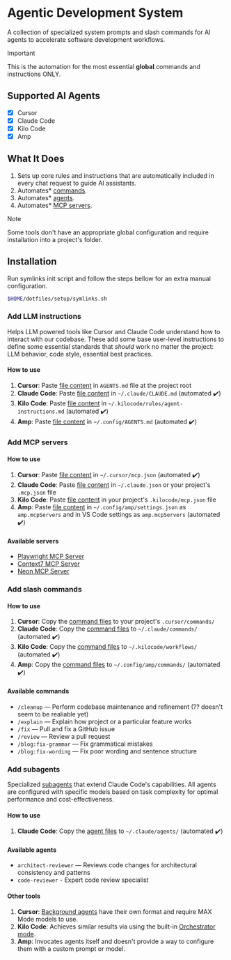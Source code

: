 # Agentic Development System

A collection of specialized system prompts and slash commands for AI agents to accelerate software development workflows.

> [!IMPORTANT]
> This is the automation for the most essential **global** commands and instructions ONLY.

## Supported AI Agents

- [x] Cursor
- [x] Claude Code
- [x] Kilo Code
- [x] Amp

## What It Does

1. Sets up core rules and instructions that are automatically included in every chat request to guide AI assistants.
2. Automates\* [commands](./commands/).
3. Automates\* [agents](./claude-code/agents/).
4. Automates\* [MCP servers](./mcp.json).

> [!NOTE]
> Some tools don't have an appropriate global configuration and require installation into a project's folder.

## Installation

Run symlinks init script and follow the steps bellow for an extra manual configuration.

```bash
$HOME/dotfiles/setup/symlinks.sh
```

### Add LLM instructions

Helps LLM powered tools like Cursor and Claude Code understand how to interact with our codebase. These add some base user-level instructions to define some essential standards that _should_ work no matter the project: LLM behavior, code style, essential best practices.

#### How to use

1. **Cursor**: Paste [file content](./agent-instructions.md) in `AGENTS.md` file at the project root
2. **Claude Code**: Paste [file content](./agent-instructions.md) in `~/.claude/CLAUDE.md` (automated ✔️)
3. **Kilo Code**: Paste [file content](./agent-instructions.md) in `~/.kilocode/rules/agent-instructions.md` (automated ✔️)
4. **Amp**: Paste [file content](./agent-instructions.md) in `~/.config/AGENTS.md` (automated ✔️)

### Add MCP servers

#### How to use

1. **Cursor**: Paste [file content](./mcp.json) in `~/.cursor/mcp.json` (automated ✔️)
2. **Claude Code**: Paste [file content](./mcp.json) in `~/.claude.json` or your project's `.mcp.json` file
3. **Kilo Code**: Paste [file content](./mcp.json) in your project's `.kilocode/mcp.json` file
4. **Amp**: Paste [file content](./mcp.json) in `~/.config/amp/settings.json` as `amp.mcpServers` and in VS Code settings as `amp.mcpServers` (automated ✔️)

#### Available servers

- [Playwright MCP Server](https://github.com/microsoft/playwright-mcp)
- [Context7 MCP Server](https://github.com/upstash/context7)
- [Neon MCP Server](https://github.com/neondatabase-labs/mcp-server-neon)

### Add slash commands

#### How to use

1. **Cursor**: Copy the [command files](./commands/) to your project's `.cursor/commands/`
2. **Claude Code**: Copy the [command files](./commands/) to `~/.claude/commands/` (automated ✔️)
3. **Kilo Code**: Copy the [command files](./commands/) to `~/.kilocode/workflows/` (automated ✔️)
4. **Amp**: Copy the [command files](./commands/) to `~/.config/amp/commands/` (automated ✔️)

#### Available commands

- `/cleanup` — Perform codebase maintenance and refinement (?? doesn't seem to be realiable yet)
- `/explain` — Explain how project or a particular feature works
- `/fix` — Pull and fix a GitHub issue
- `/review` — Review a pull request
- `/blog:fix-grammar` — Fix grammatical mistakes
- `/blog:fix-wording` — Fix poor wording and sentence structure

### Add subagents

Specialized [subagents](https://docs.anthropic.com/en/docs/claude-code/sub-agents) that extend Claude Code's capabilities. All agents are configured with specific models based on task complexity for optimal performance and cost-effectiveness.

#### How to use

1. **Claude Code**: Copy the [agent files](./claude-code/agents/) to `~/.claude/agents/` (automated ✔️)

#### Available agents

- `architect-reviewer` — Reviews code changes for architectural consistency and patterns
- `code-reviewer` - Expert code review specialist

#### Other tools

1. **Cursor**: [Background agents](https://docs.cursor.com/en/background-agent) have their own format and require MAX Mode models to use.
2. **Kilo Code**: Achieves similar results via using the built-in [Orchestrator mode](https://kilocode.ai/docs/basic-usage/orchestrator-mode).
3. **Amp**: Invocates agents itself and doesn't provide a way to configure them with a custom prompt or model.
